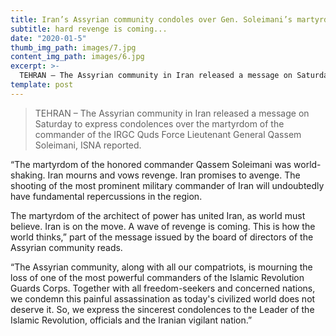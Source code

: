 ```yaml
---
title: Iran’s Assyrian community condoles over Gen. Soleimani’s martyrdom
subtitle: hard revenge is coming...
date: "2020-01-5"
thumb_img_path: images/7.jpg
content_img_path: images/6.jpg
excerpt: >-
  TEHRAN – The Assyrian community in Iran released a message on Saturday to express condolences over the martyrdom of the commander of the IRGC Quds Force Lieutenant General Qassem Soleimani, ISNA reported.
template: post
---
```


> TEHRAN – The Assyrian community in Iran released a message on Saturday to express condolences over the martyrdom of the commander of the IRGC Quds Force Lieutenant General Qassem Soleimani, ISNA reported.

“The martyrdom of the honored commander Qassem Soleimani was world-shaking. Iran mourns and vows revenge. Iran promises to avenge. The shooting of the most prominent military commander of Iran will undoubtedly have fundamental repercussions in the region.

The martyrdom of the architect of power has united Iran, as world must believe. Iran is on the move. A wave of revenge is coming. This is how the world thinks,” part of the message issued by the board of directors of the Assyrian community reads.

“The Assyrian community, along with all our compatriots, is mourning the loss of one of the most powerful commanders of the Islamic Revolution Guards Corps. Together with all freedom-seekers and concerned nations, we condemn this painful assassination as today's civilized world does not deserve it. So, we express the sincerest condolences to the Leader of the Islamic Revolution, officials and the Iranian vigilant nation.”
